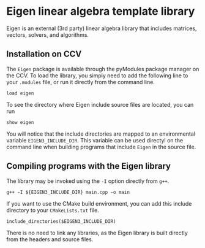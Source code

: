 # Eigen linear algebra template library

Eigen is an external (3rd party) linear algebra library that includes matrices, vectors, solvers, and algorithms.

## Installation on CCV
The `Eigen` package is available through the pyModules package manager on the CCV.  To load the library, you simply need to add the following line to your `.modules` file, or run it directly from the command line.

```
load eigen
```

To see the directory where Eigen include source files are located, you can run

```
show eigen
```

You will notice that the include directories are mapped to an environmental variable `EIGEN3_INCLUDE_DIR`.  This variable can be used directyl on the command line when building programs that include `Eigen` in the source file.

## Compiling programs with the Eigen library

The library may be invoked using the `-I` option directly from `g++`.

```
g++ -I ${EIGEN3_INCLUDE_DIR} main.cpp -o main
```

If you want to use the CMake build environment, you can add this include directory to your `CMakeLists.txt` file.

```
include_directories($EIGEN3_INCLUDE_DIR)
```

There is no need to link any libraries, as the Eigen library is built directly from the headers and source files.
